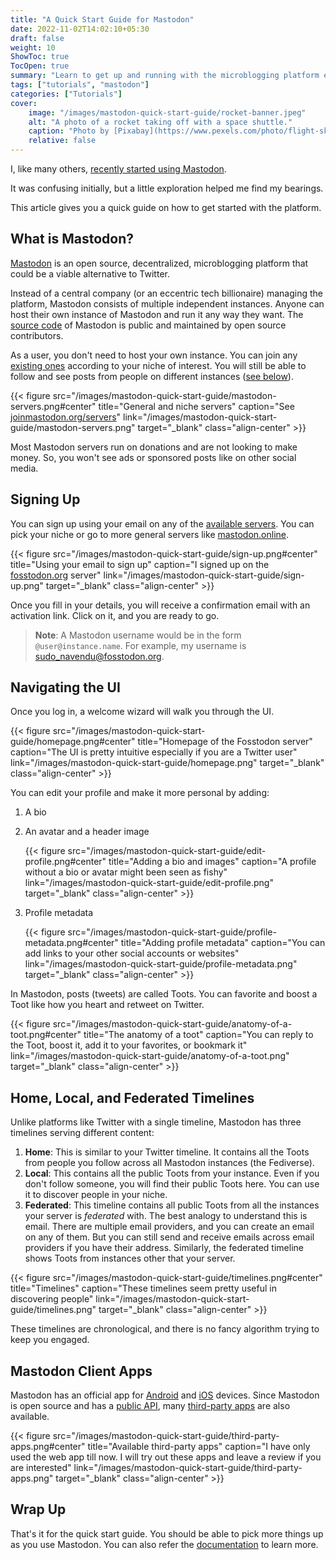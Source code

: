 ```yaml
---
title: "A Quick Start Guide for Mastodon"
date: 2022-11-02T14:02:10+05:30
draft: false
weight: 10
ShowToc: true
TocOpen: true
summary: "Learn to get up and running with the microblogging platform everyone is talking about."
tags: ["tutorials", "mastodon"]
categories: ["Tutorials"]
cover:
    image: "/images/mastodon-quick-start-guide/rocket-banner.jpeg"
    alt: "A photo of a rocket taking off with a space shuttle."
    caption: "Photo by [Pixabay](https://www.pexels.com/photo/flight-sky-earth-space-2166/)"
    relative: false
---
```


I, like many others, [recently started using Mastodon](https://fosstodon.org/@sudo_navendu).

It was confusing initially, but a little exploration helped me find my bearings.

This article gives you a quick guide on how to get started with the platform.

## What is Mastodon?

[Mastodon](https://joinmastodon.org/) is an open source, decentralized, microblogging platform that could be a viable alternative to Twitter.

Instead of a central company (or an eccentric tech billionaire) managing the platform, Mastodon consists of multiple independent instances. Anyone can host their own instance of Mastodon and run it any way they want. The [source code](https://github.com/mastodon/mastodon) of Mastodon is public and maintained by open source contributors.

As a user, you don't need to host your own instance. You can join any [existing ones](https://joinmastodon.org/servers) according to your niche of interest. You will still be able to follow and see posts from people on different instances ([see below](#)).

{{< figure src="/images/mastodon-quick-start-guide/mastodon-servers.png#center" title="General and niche servers" caption="See [joinmastodon.org/servers](https://joinmastodon.org/servers)" link="/images/mastodon-quick-start-guide/mastodon-servers.png" target="_blank" class="align-center" >}}

Most Mastodon servers run on donations and are not looking to make money. So, you won't see ads or sponsored posts like on other social media.

## Signing Up

You can sign up using your email on any of the [available servers](https://joinmastodon.org/servers). You can pick your niche or go to more general servers like [mastodon.online](https://mastodon.online).

{{< figure src="/images/mastodon-quick-start-guide/sign-up.png#center" title="Using your email to sign up" caption="I signed up on the [fosstodon.org](https://fosstodon.org) server" link="/images/mastodon-quick-start-guide/sign-up.png" target="_blank" class="align-center" >}}

Once you fill in your details, you will receive a confirmation email with an activation link. Click on it, and you are ready to go.

> **Note**: A Mastodon username would be in the form `@user@instance.name`. For example, my username is [sudo_navendu@fosstodon.org](https://fosstodon.org/@sudo_navendu).

## Navigating the UI

Once you log in, a welcome wizard will walk you through the UI.

{{< figure src="/images/mastodon-quick-start-guide/homepage.png#center" title="Homepage of the Fosstodon server" caption="The UI is pretty intuitive especially if you are a Twitter user" link="/images/mastodon-quick-start-guide/homepage.png" target="_blank" class="align-center" >}}

You can edit your profile and make it more personal by adding:

1. A bio
2. An avatar and a header image

   {{< figure src="/images/mastodon-quick-start-guide/edit-profile.png#center" title="Adding a bio and images" caption="A profile without a bio or avatar might been seen as fishy" link="/images/mastodon-quick-start-guide/edit-profile.png" target="_blank" class="align-center" >}}

3. Profile metadata
   
   {{< figure src="/images/mastodon-quick-start-guide/profile-metadata.png#center" title="Adding profile metadata" caption="You can add links to your other social accounts or websites" link="/images/mastodon-quick-start-guide/profile-metadata.png" target="_blank" class="align-center" >}}

In Mastodon, posts (tweets) are called Toots. You can favorite and boost a Toot like how you heart and retweet on Twitter.

{{< figure src="/images/mastodon-quick-start-guide/anatomy-of-a-toot.png#center" title="The anatomy of a toot" caption="You can reply to the Toot, boost it, add it to your favorites, or bookmark it" link="/images/mastodon-quick-start-guide/anatomy-of-a-toot.png" target="_blank" class="align-center" >}}

## Home, Local, and Federated Timelines

Unlike platforms like Twitter with a single timeline, Mastodon has three timelines serving different content:

1. **Home**: This is similar to your Twitter timeline. It contains all the Toots from people you follow across all Mastodon instances (the Fediverse).
2. **Local**: This contains all the public Toots from your instance. Even if you don't follow someone, you will find their public Toots here. You can use it to discover people in your niche.
3. **Federated**: This timeline contains all public Toots from all the instances your server is _federated_ with. The best analogy to understand this is email. There are multiple email providers, and you can create an email on any of them. But you can still send and receive emails across email providers if you have their address. Similarly, the federated timeline shows Toots from instances other that your server.

{{< figure src="/images/mastodon-quick-start-guide/timelines.png#center" title="Timelines" caption="These timelines seem pretty useful in discovering people" link="/images/mastodon-quick-start-guide/timelines.png" target="_blank" class="align-center" >}}

These timelines are chronological, and there is no fancy algorithm trying to keep you engaged.

## Mastodon Client Apps

Mastodon has an official app for [Android](https://play.google.com/store/apps/details?id=org.joinmastodon.android) and [iOS](https://apps.apple.com/us/app/mastodon-for-iphone/id1571998974) devices. Since Mastodon is open source and has a [public API](https://docs.joinmastodon.org/client/intro/), many [third-party apps](https://joinmastodon.org/apps) are also available.

{{< figure src="/images/mastodon-quick-start-guide/third-party-apps.png#center" title="Available third-party apps" caption="I have only used the web app till now. I will try out these apps and leave a review if you are interested" link="/images/mastodon-quick-start-guide/third-party-apps.png" target="_blank" class="align-center" >}}

## Wrap Up

That's it for the quick start guide. You should be able to pick more things up as you use Mastodon. You can also refer the [documentation](https://docs.joinmastodon.org/) to learn more.

